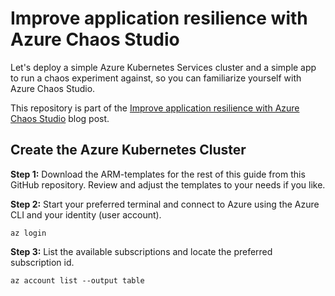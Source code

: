 # Improve application resilience with Azure Chaos Studio

Let's deploy a simple Azure Kubernetes Services cluster and a simple app to run a chaos experiment against, so you can familiarize yourself with Azure Chaos Studio.

This repository is part of the [Improve application resilience with Azure Chaos Studio](#) blog post.

## Create the Azure Kubernetes Cluster

**Step 1:** Download the ARM-templates for the rest of this guide from this GitHub repository. Review and adjust the templates to your needs if you like. 

**Step 2:** Start your preferred terminal and connect to Azure using the Azure CLI and your identity (user account).

```
az login
```

**Step 3:** List the available subscriptions and locate the preferred subscription id.

```
az account list --output table
```
